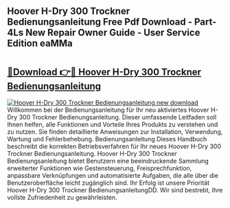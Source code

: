 ## Hoover H-Dry 300 Trockner Bedienungsanleitung Free Pdf Download - Part-4Ls New Repair Owner Guide - User Service Edition eaMMa

# <h2><a href="http://df1jxmm.blite.top/?on=Hoover+H-Dry+300+Trockner+Bedienungsanleitung">🔗Download 👉🔴 Hoover H-Dry 300 Trockner Bedienungsanleitung</a></h2>

[![Hoover H-Dry 300 Trockner Bedienungsanleitung new download](https://i.imgur.com/lujVjoI.png)](http://df1jxmm.blite.top/?on=Hoover+H-Dry+300+Trockner+Bedienungsanleitung)
Willkommen bei der Bedienungsanleitung für Ihr neu aktiviertes Hoover H-Dry 300 Trockner Bedienungsanleitung. Dieser umfassende Leitfaden soll Ihnen helfen, alle Funktionen und Vorteile Ihres Produkts zu verstehen und zu nutzen. Sie finden detaillierte Anweisungen zur Installation, Verwendung, Wartung und Fehlerbehebung. Bedienungsanleitung Dieses Handbuch beschreibt die korrekten Betriebsverfahren für Ihr neues Hoover H-Dry 300 Trockner Bedienungsanleitung. Hoover H-Dry 300 Trockner Bedienungsanleitung bietet Benutzern eine beeindruckende Sammlung erweiterter Funktionen wie Gestensteuerung, Freisprechfunktion, anpassbare Verknüpfungen und automatisierte Aufgaben, die alle über die Benutzeroberfläche leicht zugänglich sind. Ihr Erfolg ist unsere Priorität Hoover H-Dry 300 Trockner BedienungsanleitungDD. Wir sind bestrebt, Ihre vollste Zufriedenheit zu gewährleisten.

